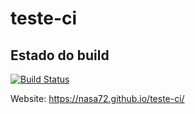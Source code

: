 # teste-ci

## Estado do build
[![Build Status](https://travis-ci.com/nasa72/teste-ci.svg?token=18hPGqE1UmLtvShVfG2q&branch=master)](https://travis-ci.com/nasa72/teste-ci)

Website: https://nasa72.github.io/teste-ci/
